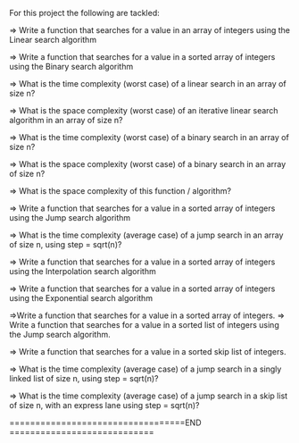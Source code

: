 For this project the following are tackled:

=> Write a function that searches for a value in an array of integers using the Linear search algorithm

=> Write a function that searches for a value in a sorted array of integers using the Binary search algorithm

=> What is the time complexity (worst case) of a linear search in an array of size n?

=> What is the space complexity (worst case) of an iterative linear search algorithm in an array of size n?

=> What is the time complexity (worst case) of a binary search in an array of size n?

=> What is the space complexity (worst case) of a binary search in an array of size n?

=> What is the space complexity of this function / algorithm?

=> Write a function that searches for a value in a sorted array of integers using the Jump search algorithm

=> What is the time complexity (average case) of a jump search in an array of size n, using step = sqrt(n)?

=> Write a function that searches for a value in a sorted array of integers using the Interpolation search algorithm

=> Write a function that searches for a value in a sorted array of integers using the Exponential search algorithm

=>Write a function that searches for a value in a sorted array of integers.
=> Write a function that searches for a value in a sorted list of integers using the Jump search algorithm.

=> Write a function that searches for a value in a sorted skip list of integers.

=> What is the time complexity (average case) of a jump search in a singly linked list of size n, using step = sqrt(n)?

=> What is the time complexity (average case) of a jump search in a skip list of size n, with an express lane using step = sqrt(n)?

==================================END ============================ 

